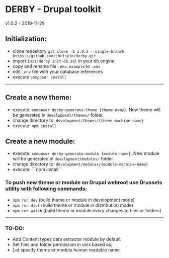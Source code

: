 
# DERBY - Drupal toolkit
v1.0.2 - 2019-11-28

## Initialization:
- clone repository ```git clone -b 1.0.2 --single-branch https://github.com/chr1sp1n/derby.git```
- import ```init/derby.init-db.sql``` in your db engine
- copy and rename file ```.env.example``` to ```.env```
- edit ```.env``` file with your database references
- execute ```composer install```

___

## Create a new theme:
- execute: ```composer derby-generate-theme {theme-name}```. New theme will be generated in ```development/themes/``` folder.
- change directory to: ```development/themes/{theme-machine-name}```
- execute: ```npm install```

## Create a new module:
- execute: ```composer derby-generate-module {module-name}```. New module will be generated in ```development/modules/``` folder.
- change directory to: ```development/modules/{module-machine-name}```
- execute: ```npm install``

### To push new theme or module on Drupal webroot use Drussets utility with following commands:
- ```npm run dev``` (build theme or module in development mode)
- ```npm run dist``` (build theme or module in distribution mode)
- ```npm run watch``` (build theme or module every changes to files or folders)


___

### TO-DO:
- Add Content types data extractor module by default
- Set files and folder permission in unix based os;
- Let specify theme or module human readable name

